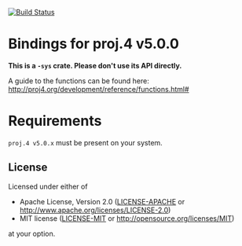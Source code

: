 [![Build Status](https://travis-ci.org/georust/proj-sys.svg?branch=master)](https://travis-ci.org/georust/proj-sys)

# Bindings for proj.4 v5.0.0
**This is a `-sys` crate. Please don't use its API directly.**  

A guide to the functions can be found here: http://proj4.org/development/reference/functions.html#

# Requirements
`proj.4 v5.0.x` must be present on your system.

## License

Licensed under either of

 * Apache License, Version 2.0 ([LICENSE-APACHE](LICENSE-APACHE) or http://www.apache.org/licenses/LICENSE-2.0)
 * MIT license ([LICENSE-MIT](LICENSE-MIT) or http://opensource.org/licenses/MIT)

at your option.

